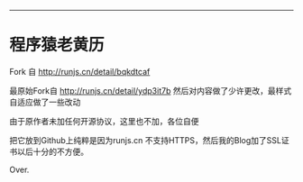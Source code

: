 ------
程序猿老黄历
======

Fork 自 http://runjs.cn/detail/bqkdtcaf 

最原始Fork自 http://runjs.cn/detail/ydp3it7b 然后对内容做了少许更改，最样式自适应做了一些改动

由于原作者未加任何开源协议，这里也不加，各位自便

把它放到Github上纯粹是因为runjs.cn 不支持HTTPS，然后我的Blog加了SSL证书以后十分的不方便。

Over.
